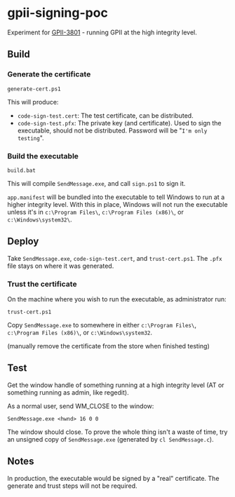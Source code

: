 # gpii-signing-poc

Experiment for [GPII-3801](https://issues.gpii.net/browse/GPII-3081) - running GPII at the high integrity level.

## Build

### Generate the certificate

    generate-cert.ps1

This will produce:

* `code-sign-test.cert`: The test certificate, can be distributed.
* `code-sign-test.pfx`: The private key (and certificate). Used to sign the executable, should not be distributed.
Password will be "`I'm only testing`".

### Build the executable

    build.bat

This will compile `SendMessage.exe`, and call `sign.ps1` to sign it.

`app.manifest` will be bundled into the executable to tell Windows to run at a higher integrity level. With this in
place, Windows will not run the executable unless it's in `c:\Program Files\`, `c:\Program Files (x86)\`, or
`c:\Windows\system32\`.

## Deploy

Take `SendMessage.exe`, `code-sign-test.cert`, and `trust-cert.ps1`. The `.pfx` file stays on where it was generated.

### Trust the certificate

On the machine where you wish to run the executable, as administrator run:

    trust-cert.ps1

Copy `SendMessage.exe` to somewhere in either `c:\Program Files\`, `c:\Program Files (x86)\`, or `c:\Windows\system32`.

(manually remove the certificate from the store when finished testing)

## Test

Get the window handle of something running at a high integrity level (AT or something running as admin, like regedit).

As a normal user, send WM_CLOSE to the window:

    SendMessage.exe <hwnd> 16 0 0

The window should close. To prove the whole thing isn't a waste of time, try an unsigned copy of `SendMessage.exe`
(generated by `cl SendMessage.c`).

## Notes

In production, the executable would be signed by a "real" certificate. The generate and trust steps will not be
required.
